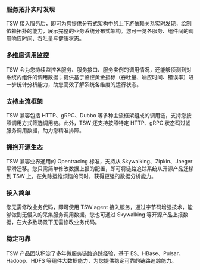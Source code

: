 ### 服务拓扑实时发现
TSW 接入服务后，即可为您提供分布式架构中的上下游依赖关系实时发现，绘制依赖拓扑的能力，展示完整的业务系统分布式架构。您可一览各服务、组件间的调用响应时间、吞吐量与健康状态。

### 多维度调用监控
TSW 会为您持续监控各服务、服务接口、服务实例的调用情况，还能够侦测到对系统内组件的调用数据；提供基于监控黄金指标（吞吐量、响应时间、错误率）进一步统计分析能力，助您高效了解系统各维度的运行状态。

### 支持主流框架
TSW 兼容包括 HTTP、gRPC、Dubbo 等多种主流框架组成的调用链，支持您按照调用方式筛选调用链。此外，TSW 还支持按照特定 HTTP、gRPC 状态码过滤服务调用数据，助力您精准排障。

### 拥抱开源生态
TSW 兼容业界通用的 Opentracing 标准，支持从 Skywalking、Zipkin、Jaeger 平滑迁移。您只需简单修改数据上报的配置，即可将链路追踪系统从开源产品迁移到 TSW 上，在免除运维烦恼的同时，获得更强的数据分析能力。

### 接入简单
您无需修改业务代码，即可使用 TSW agent 接入服务，通过字节码增强技术，能够做到无侵入的采集服务调用数据。您也可通过 Skywalking 等开源产品上报数据，在大多数场景下无需修改业务代码。

### 稳定可靠
TSW 产品团队积淀了多年微服务链路追踪经验，基于 ES、HBase、Pulsar、Hadoop、HDFS 等组件大数据能力，为您提供稳定可靠的链路追踪能力。
